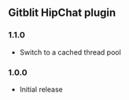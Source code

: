 ## Gitblit HipChat plugin

### 1.1.0

- Switch to a cached thread pool

### 1.0.0

- Initial release

